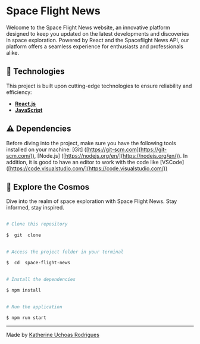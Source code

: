 # Space Flight News 
Welcome to the Space Flight News website, an innovative platform designed to keep you updated on the latest developments and discoveries in space exploration. Powered by React and the Spaceflight News API, our platform offers a seamless experience for enthusiasts and professionals alike.


## 🚀 Technologies

This project is built upon cutting-edge technologies to ensure reliability and efficiency:

-  **[React.js](https://reactjs.org/)** 
-   **[JavaScript](https://developer.mozilla.org/en-US/docs/Web/JavaScript)**


## ⚠️  Dependencies

Before diving into the project, make sure you have the following tools installed on your machine:
[Git] ([https://git-scm.com](https://git-scm.com/)), [Node.js] ([https://nodejs.org/en/](https://nodejs.org/en/)). In addition, it is good to have an editor to work with the code like [VSCode] ([https://code.visualstudio.com/](https://code.visualstudio.com/))

   

## 🌌  Explore the Cosmos

Dive into the realm of space exploration with Space Flight News. Stay informed, stay inspired.
  
```bash  
  
# Clone this repository  
  
$  git  clone  
  
  
# Access the project folder in your terminal  
  
$  cd  space-flight-news
  
  
# Install the dependencies

$ npm install
  
  
# Run the application  
  
$ npm run start


```  
  
---
  
Made by  [Katherine Uchoas Rodrigues](https://github.com/katherineuchoas) 